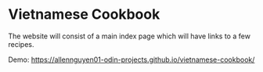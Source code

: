 # Vietnamese Cookbook
The website will consist of a main index page which will have links to a few recipes.

Demo: https://allennguyen01-odin-projects.github.io/vietnamese-cookbook/
